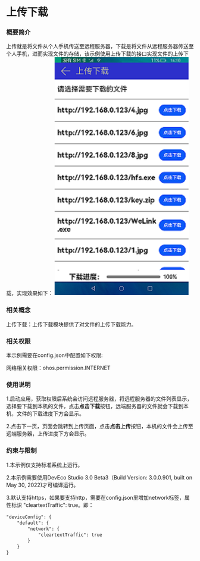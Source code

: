 # 上传下载

### 概要简介

上传就是将文件从个人手机传送至远程服务器，下载是将文件从远程服务器传送至个人手机，进而实现文件的存储，该示例使用上传下载的接口实现文件的上传下载，实现效果如下：
![](screenshots/devices/index.png)

### 相关概念

上传下载：上传下载模块提供了对文件的上传下载能力。

### 相关权限

本示例需要在config.json中配置如下权限:

网络相关权限：ohos.permission.INTERNET

### 使用说明

1.启动应用，获取权限后系统会访问远程服务器，将远程服务器的文件列表显示，选择要下载到本机的文件，点击**点击下载**按钮，远端服务器的文件就会下载到本机，文件的下载进度下方会显示。

2.点击下一页，页面会跳转到上传页面，点击**点击上传**按钮，本机的文件会上传至远端服务器，上传进度下方会显示。

### 约束与限制

1.本示例仅支持标准系统上运行。

2.本示例需要使用DevEco Studio 3.0 Beta3（Build Version: 3.0.0.901, built on May 30, 2022)才可编译运行。

3.默认支持https，如果要支持http，需要在config.json里增加network标签，属性标识 "cleartextTraffic": true。即：

```
"deviceConfig": {
    "default": {
        "network": {
            "cleartextTraffic": true
        }
    }
}
```


